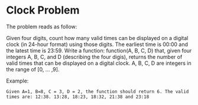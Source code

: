 # Clock Problem
The problem reads as follow:

Given four digits, count how many valid times can be displayed on a digital clock (in 24-hour format) using those digits. The earliest time is 00:00 and the latest time is 23:59. Write a function:
		function(A, B, C, D)
that, given four integers A, B, C, and D (describing the four digis), returns the number of valid times that can be displayed on a digital clock. A, B, C, D are integers in the range of [0, ... ,9].

Example:

	Given A=1, B=8, C = 3, D = 2, the function should return 6. The valid times are: 12:38. 13:28, 18:23, 18:32, 21:38 and 23:18
	
